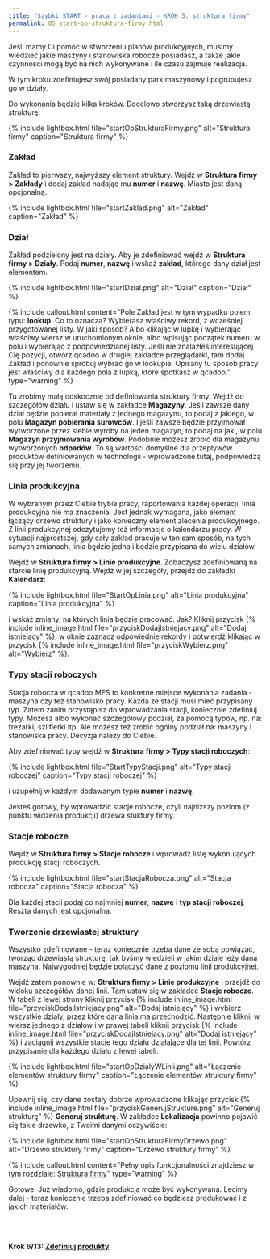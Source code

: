 ```yaml
---
title: "Szybki START - praca z zadaniami - KROK 5. struktura firmy"
permalink: 05_start-op-struktura-firmy.html 
---
```


Jeśli mamy Ci pomóc w stworzeniu planów produkcyjnych, musimy wiedzieć jakie maszyny i stanowiska robocze posiadasz, a także jakie czynności mogą być na nich wykonywane i ile czasu zajmuje realizacja.

W tym kroku zdefiniujesz swój posiadany park maszynowy i pogrupujesz go w działy.

Do wykonania będzie kilka kroków. Docelowo stworzysz taką drzewiastą strukturę:

{% include lightbox.html file="startOpStrukturaFirmy.png" alt="Struktura firmy" caption="Struktura firmy" %} 


### Zakład

Zakład to pierwszy, najwyższy element struktury. Wejdź w **Struktura firmy > Zakłady** i dodaj zakład nadając mu **numer** i **nazwę**. Miasto jest daną opcjonalną.

{% include lightbox.html file="startZaklad.png" alt="Zakład" caption="Zakład" %}


### Dział 

Zakład podzielony jest na działy. Aby je zdefiniować wejdź w **Struktura firmy > Działy**. Podaj **numer**, **nazwę** i wskaż **zakład**, którego dany dział jest elementem.

{% include lightbox.html file="startDzial.png" alt="Dział" caption="Dział" %}

{% include callout.html content="Pole Zakład jest w tym wypadku polem typu: **lookup**. Co to oznacza? Wybierasz właściwy rekord, z wcześniej przygotowanej listy. W jaki sposób? Albo klikając w lupkę i wybierając właściwy wiersz w uruchomionym oknie, albo wpisując początek numeru w polu i wybierając z podpowiedzianej listy. Jeśli nie znalazłeś interesującej Cię pozycji, otwórz qcadoo w drugiej zakładce przeglądarki, tam dodaj Zakład i ponownie spróbuj wybrać go w lookupie. Opisany tu sposób pracy jest właściwy dla każdego pola z lupką, które spotkasz w qcadoo." type="warning" %}

Tu zrobimy małą odskocznię od definiowania struktury firmy. Wejdź do szczegółów działu i ustaw się w zakładce **Magazyny**. Jeśli zawsze dany dział będzie pobierał materiały z jednego magazynu, to podaj z jakiego, w polu **Magazyn pobierania surowców**. I jeśli zawsze będzie przyjmował wytworzone przez siebie wyroby na jeden magazyn, to podaj na jaki, w polu **Magazyn przyjmowania wyrobów**. Podobnie możesz zrobić dla magazynu wytworzonych **odpadów**. To są wartości domyślne dla przepływów produktów definiowanych w technologii - wprowadzone tutaj, podpowiedzą się przy jej tworzeniu.

### Linia produkcyjna

W wybranym przez Ciebie trybie pracy, raportowania każdej operacji, linia produkcyjna nie ma znaczenia. Jest jednak wymagana, jako element łączący drzewo struktury i jako konieczny element zlecenia produkcyjnego. Z linii produkcyjnej odczytujemy też informacje o kalendarzu pracy.
W sytuacji najprostszej, gdy cały zakład pracuje w ten sam sposób, na tych samych zmianach, linia będzie jedna i będzie przypisana do wielu działów.

Wejdź w **Struktura firmy > Linie produkcyjne**. Zobaczysz zdefiniowaną na starcie linię produkcyjną. Wejdź w jej szczegóły, przejdź do zakładki **Kalendarz**:

{% include lightbox.html file="StartOpLinia.png" alt="Linia produkcyjna" caption="Linia produkcyjna" %}

i wskaż zmiany, na których linia będzie pracować. Jak? Kliknij przycisk {% include inline_image.html file="przyciskDodajIstniejacy.png" alt="Dodaj istniejący" %}, w oknie zaznacz odpowiednie rekordy i potwierdź klikając w przycisk {% include inline_image.html file="przyciskWybierz.png" alt="Wybierz" %}.

### Typy stacji roboczych

Stacja robocza w qcadoo MES to konkretne miejsce wykonania zadania - maszyna czy też stanowisko pracy. Każda ze stacji musi mieć przypisany typ. Zatem zanim przystąpisz do wprowadzania stacji, koniecznie zdefiniuj typy. Możesz albo wykonać szczegółowy podział, za pomocą typów, np. na: frezarki, szlifierki itp. Ale możesz też zrobić ogólny podział na: maszyny i stanowiska pracy. Decyzja należy do Ciebie.

Aby zdefiniować typy wejdź w **Struktura firmy > Typy stacji roboczych**:

{% include lightbox.html file="StartTypyStacji.png" alt="Typy stacji roboczej" caption="Typy stacji roboczej" %}

i uzupełnij w każdym dodawanym typie **numer** i **nazwę**.

Jesteś gotowy, by wprowadzić stacje robocze, czyli najniższy poziom (z punktu widzenia produkcji) drzewa stuktury firmy.

### Stacje robocze

Wejdź w **Struktura firmy > Stacje robocze** i wprowadź listę wykonujących produkcję stacji roboczych.

{% include lightbox.html file="startStacjaRobocza.png" alt="Stacja robocza" caption="Stacja robocza" %}

Dla każdej stacji podaj co najmniej **numer**, **nazwę** i **typ stacji roboczej**. Reszta danych jest opcjonalna.

### Tworzenie drzewiastej struktury

Wszystko zdefiniowane - teraz koniecznie trzeba dane ze sobą powiązać, tworząc drzewiastą strukturę, tak byśmy wiedzieli w jakim dziale leży dana maszyna. Najwygodniej będzie połączyć dane z poziomu linii produkcyjnej.

Wejdź zatem ponownie w: **Struktura firmy > Linie produkcyjne** i przejdź do widoku szczegółów danej linii. Tam ustaw się w zakładce **Stacje robocze**. W tabeli z lewej strony kliknij przycisk {% include inline_image.html file="przyciskDodajIstniejacy.png" alt="Dodaj istniejący" %} i wybierz wszystkie działy, przez które dana linia ma przechodzić. Następnie kliknij w wiersz jednego z działów i w prawej tabeli kliknij przycisk {% include inline_image.html file="przyciskDodajIstniejacy.png" alt="Dodaj istniejący" %} i zaciągnij wszystkie stacje tego działu działające dla tej linii. Powtórz przypisanie dla każdego działu z lewej tabeli. 


{% include lightbox.html file="startOpDzialyWLinii.png" alt="Łączenie elementów struktury firmy" caption="Łączenie elementów struktury firmy" %}

Upewnij się, czy dane zostały dobrze wprowadzone klikając przycisk {% include inline_image.html file="przyciskGenerujStrukture.png" alt="Generuj strukturę" %} **Generuj strukturę**. W zakładce **Lokalizacja** powinno pojawić się takie drzewko, z Twoimi danymi oczywiście:

{% include lightbox.html file="startOpStrukturaFirmyDrzewo.png" alt="Drzewo struktury firmy" caption="Drzewo struktury firmy" %}

{% include callout.html content="Pełny opis funkcjonalności znajdziesz w tym rozdziale: [Struktura firmy](/struktura-firmy)" type="warning" %}

Gotowe. Już wiadomo, gdzie produkcja może być wykonywana. Lecimy dalej - teraz koniecznie trzeba zdefiniować co będziesz produkować i z jakich materiałów.


<br/>
<br/>

**Krok 6/13: [Zdefiniuj produkty](/06_start-op-produkty)**

